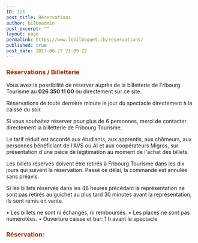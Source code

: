 ```yaml
---
ID: 121
post_title: Réservations
author: bilboadmin
post_excerpt: ""
layout: page
permalink: https://www.lebilboquet.ch/reservations/
published: true
post_date: 2017-06-27 21:09:22
---
```

<h3><span style="color: #993300;"><strong>Réservations / Billetterie</strong></span></h3>
Vous avez la possibilité de réserver auprès de la billetterie de Fribourg Tourisme au <strong>026 350 11 00</strong> ou directement sur ce site.

Réservations de toute dernière minute le jour du spectacle directement à la caisse du soir.

Si vous souhaitez réserver pour plus de 6 personnes, merci de contacter directement la billetterie de Fribourg Tourisme.

Le tarif réduit est accordé aux étudiants, aux apprentis, aux chômeurs, aux personnes bénéficiant de l'AVS ou AI et aux coopérateurs Migros, sur présentation d'une pièce de légitimation au moment de l'achat des billets.

Les billets réservés doivent être retirés à Fribourg Tourisme dans les dix jours qui suivent la réservation. Passé ce délai, la commande est annulée sans préavis.

Si les billets réservés dans les 48 heures précédant la représentation ne sont pas retirés au guichet au plus tard 30 minutes avant la représentation, ils sont remis en vente.

• Les billets ne sont ni échangés, ni remboursés.
• Les places ne sont pas numérotées.
• Ouverture caisse et bar: 1 h avant le spectacle
<h3><span style="color: #993300;"><strong>Réservation:</strong></span></h3>
